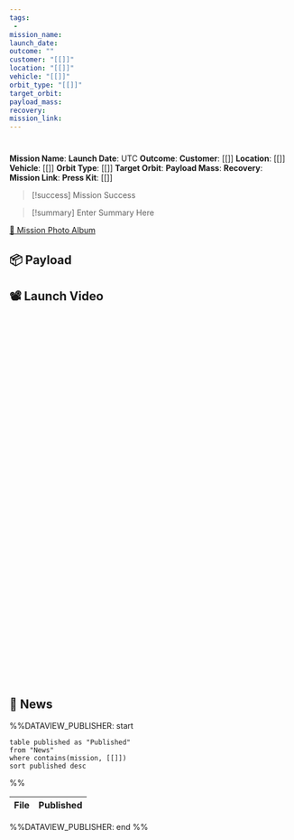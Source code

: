 ```yaml
---
tags:
 - 
mission_name: 
launch_date: 
outcome: ""
customer: "[[]]"
location: "[[]]"
vehicle: "[[]]"
orbit_type: "[[]]"
target_orbit: 
payload_mass: 
recovery: 
mission_link: 
---
```

#
**Mission Name**: 
**Launch Date**:  UTC
**Outcome**: 
**Customer**: [[]]
**Location**: [[]]
**Vehicle**: [[]]
**Orbit Type**: [[]]
**Target Orbit**: 
**Payload Mass**: 
**Recovery**: 
**Mission Link**: 
**Press Kit**: [[]]

>[!success] Mission Success

>[!summary]
Enter Summary Here
>
[📸 Mission Photo Album]()

## 📦 Payload

<!Enter Payload Here>

## 📽️ Launch Video

<div class="responsive-video">
<iframe width="1141" height="642" src="" title="Rocket Lab - '' Launch" frameborder="0" allow="accelerometer; autoplay; clipboard-write; encrypted-media; gyroscope; picture-in-picture; web-share" referrerpolicy="strict-origin-when-cross-origin" allowfullscreen></iframe></div>


## 📰 News

%%DATAVIEW_PUBLISHER: start
```
table published as "Published"
from "News"
where contains(mission, [[]])
sort published desc
```
%%

| File | Published |
| ---- | --------- |

%%DATAVIEW_PUBLISHER: end %%